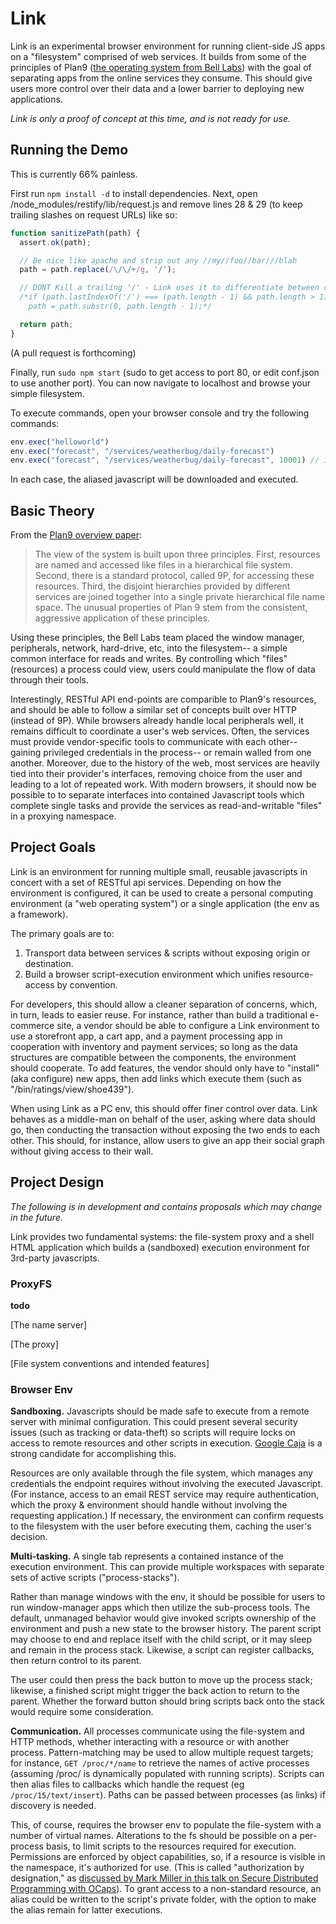 Link
====

Link is an experimental browser environment for running client-side JS apps on a
"filesystem" comprised of web services. It builds from some of the principles of Plan9
([the operating system from Bell Labs](http://plan9.bell-labs.com/plan9/)) with the
goal of separating apps from the online services they consume. This should give users more control
over their data and a lower barrier to deploying new applications.

*Link is only a proof of concept at this time, and is not ready for use.*

## Running the Demo

This is currently 66% painless.

First run ```npm install -d``` to install dependencies. Next, open /node_modules/restify/lib/request.js
and remove lines 28 & 29 (to keep trailing slashes on request URLs) like so:

```javascript
function sanitizePath(path) {
  assert.ok(path);

  // Be nice like apache and strip out any //my//foo//bar///blah
  path = path.replace(/\/\/+/g, '/');

  // DONT Kill a trailing '/' - Link uses it to differentiate between collections and elements
  /*if (path.lastIndexOf('/') === (path.length - 1) && path.length > 1)
    path = path.substr(0, path.length - 1);*/

  return path;
}
```

(A pull request is forthcoming)

Finally, run ```sudo npm start``` (sudo to get access to port 80, or edit conf.json to use another port).
You can now navigate to localhost and browse your simple filesystem.

To execute commands, open your browser console and try the following commands:

```javascript
env.exec("helloworld")
env.exec("forecast", "/services/weatherbug/daily-forecast")
env.exec("forecast", "/services/weatherbug/daily-forecast", 10001) // 10001 = any zipcode you like
```

In each case, the aliased javascript will be downloaded and executed.

## Basic Theory

From the [Plan9 overview paper](http://plan9.bell-labs.com/sys/doc/9.html):

 > The view of the system is built upon three principles. First, resources are named and accessed like
 > files in a hierarchical file system. Second, there is a standard protocol, called 9P, for accessing
 > these resources. Third, the disjoint hierarchies provided by different services are joined together
 > into a single private hierarchical file name space. The unusual properties of Plan 9 stem from the
 > consistent, aggressive application of these principles.
 
Using these principles, the Bell Labs team placed the window manager, peripherals, network, hard-drive,
etc, into the filesystem-- a simple common interface for reads and writes. By controlling which "files"
(resources) a process could view, users could manipulate the flow of data through their tools.

Interestingly, RESTful API end-points are comparible to Plan9's resources, and should be able to follow
a similar set of concepts built over HTTP (instead of 9P). While browsers already handle local peripherals
well, it remains difficult to coordinate a user's web services. Often, the services must provide vendor-specific
tools to communicate with each other-- gaining privileged credentials in the process-- or remain walled
from one another. Moreover, due to the history of the web, most services are heavily tied into their
provider's interfaces, removing choice from the user and leading to a lot of repeated work. With modern
browsers, it should now be possible to to separate interfaces into contained Javascript tools which
complete single tasks and provide the services as read-and-writable "files" in a proxying namespace.

## Project Goals

Link is an environment for running multiple small, reusable javascripts in concert with a set of RESTful
api services. Depending on how the environment is configured, it can be used to create a personal computing
environment (a "web operating system") or a single application (the env as a framework).

The primary goals are to:

 1. Transport data between services & scripts without exposing origin or destination.
 2. Build a browser script-execution environment which unifies resource-access by convention.

For developers, this should allow a cleaner separation of concerns, which, in turn, leads to easier
reuse. For instance, rather than build a traditional e-commerce site, a vendor should be able to configure
a Link environment to use a storefront app, a cart app, and a payment processing app in cooperation with
inventory and payment services; so long as the data structures are compatible between the components, the
environment should cooperate. To add features, the vendor should only have to "install" (aka configure)
new apps, then add links which execute them (such as "/bin/ratings/view/shoe439").

When using Link as a PC env, this should offer finer control over data. Link behaves as a middle-man on
behalf of the user, asking where data should go, then conducting the transaction without exposing the two
ends to each other. This should, for instance, allow users to give an app their social graph without giving
access to their wall.

## Project Design

*The following is in development and contains proposals which may change in the future.*

Link provides two fundamental systems: the file-system proxy and a shell HTML application
which builds a (sandboxed) execution environment for 3rd-party javascripts.

### ProxyFS

**todo**

[The name server]

[The proxy]

[File system conventions and intended features]

### Browser Env

**Sandboxing.** Javascripts should be made safe to execute from a remote server with minimal
configuration. This could present several security issues (such as tracking or data-theft) so scripts
will require locks on access to remote resources and other scripts in execution. [Google Caja](http://code.google.com/p/google-caja/)
is a strong candidate for accomplishing this.

Resources are only available through the file system, which manages any credentials the endpoint
requires without involving the executed Javascript. (For instance, access to an email REST service may
require authentication, which the proxy & environment should handle without involving the requesting
application.) If necessary, the environment can confirm requests to the filesystem with the user
before executing them, caching the user's decision.

**Multi-tasking.** A single tab represents a contained instance of the execution environment.
This can provide multiple workspaces with separate sets of active scripts ("process-stacks").

Rather than manage windows with the env, it should be possible for users to run window-manager
apps which then utilize the sub-process tools. The default, unmanaged behavior would give invoked scripts
ownership of the environment and push a new state to the browser history. The parent script may choose
to end and replace itself with the child script, or it may sleep and remain in the process stack. Likewise, a
script can register callbacks, then return control to its parent.

The user could then press the back button to move up the process stack; likewise, a finished script might trigger
the back action to return to the parent. Whether the forward button should bring scripts back onto the stack
would require some consideration.

**Communication.** All processes communicate using the file-system and HTTP methods, whether interacting
with a resource or with another process. Pattern-matching may be used to allow multiple request targets; for
instance, ```GET /proc/*/name``` to retrieve the names of active processes (assuming /proc/ is dynamically
populated with running scripts). Scripts can then alias files to callbacks which handle the request (eg
```/proc/15/text/insert```). Paths can be passed between processes (as links) if discovery is needed.

This, of course, requires the browser env to populate the file-system with a number of virtual names. Alterations
to the fs should be possible on a per-process basis, to limit scripts to the resources required for execution.
Permissions are enforced by object capabilities, so, if a resource is visible in the namespace, it's authorized
for use. (This is called "authorization by designation," as [discussed by Mark Miller in this talk on Secure
Distributed Programming with OCaps](http://www.youtube.com/watch?v=w9hHHvhZ_HY&feature=related)). To grant access
to a non-standard resource, an alias could be written to the script's private folder, with the option to make
the alias remain for latter executions.
